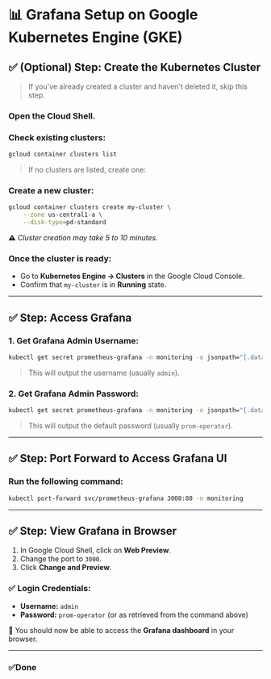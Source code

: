 # 📊 Grafana Setup on Google Kubernetes Engine (GKE)

## ✅ (Optional) Step: Create the Kubernetes Cluster

> If you've already created a cluster and haven't deleted it, skip this step.

### Open the Cloud Shell.

### Check existing clusters:
```bash
gcloud container clusters list
````

> If no clusters are listed, create one:

### Create a new cluster:

```bash
gcloud container clusters create my-cluster \
    --zone us-central1-a \
    --disk-type=pd-standard
```

⚠️ *Cluster creation may take 5 to 10 minutes.*

### Once the cluster is ready:

* Go to **Kubernetes Engine → Clusters** in the Google Cloud Console.
* Confirm that `my-cluster` is in **Running** state.

---

## ✅ Step: Access Grafana

### 1. Get Grafana Admin Username:

```bash
kubectl get secret prometheus-grafana -n monitoring -o jsonpath="{.data.admin-user}" | base64 --decode ; echo
```

> This will output the username (usually `admin`).

### 2. Get Grafana Admin Password:

```bash
kubectl get secret prometheus-grafana -n monitoring -o jsonpath="{.data.admin-password}" | base64 --decode ; echo
```

> This will output the default password (usually `prom-operator`).

---

## ✅ Step: Port Forward to Access Grafana UI

### Run the following command:

```bash
kubectl port-forward svc/prometheus-grafana 3000:80 -n monitoring
```

---

## ✅ Step: View Grafana in Browser

1. In Google Cloud Shell, click on **Web Preview**.
2. Change the port to `3000`.
3. Click **Change and Preview**.

### ✅ Login Credentials:

* **Username:** `admin`
* **Password:** `prom-operator` (or as retrieved from the command above)

🎉 You should now be able to access the **Grafana dashboard** in your browser.

---
### ✅Done
